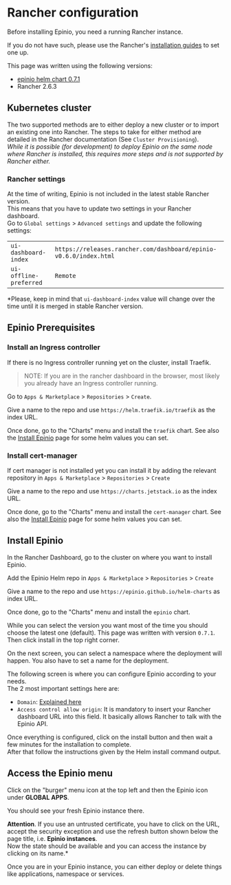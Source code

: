 # Rancher configuration

Before installing Epinio, you need a running Rancher instance.

If you do not have such, please use the Rancher's [installation guides](https://rancher.com/docs) to set one up.

This page was written using the following versions:
* [epinio helm chart 0.7.1](https://github.com/epinio/helm-charts/releases/tag/epinio-0.7.1)
* Rancher 2.6.3

## Kubernetes cluster

The two supported methods are to either deploy a new cluster or to import an existing one into Rancher. The steps to take for either method are detailed in the Rancher documentation (See `Cluster Provisioning`).</br>
*While it is possible (for development) to deploy Epinio on the same node where Rancher is installed, this requires more steps and is not supported by Rancher either.*

### Rancher settings

At the time of writing, Epinio is not included in the latest stable Rancher version.</br>
This means that you have to update two settings in your Rancher dashboard.</br>
Go to `Global settings` > `Advanced settings`  and update the following settings:</br>

| | |
|--|--|
| `ui-dashboard-index`  | `https://releases.rancher.com/dashboard/epinio-v0.6.0/index.html` |
| `ui-offline-preferred`  | `Remote` |

*Please, keep in mind that `ui-dashboard-index` value will change over the time until it is merged in stable Rancher version.

## Epinio Prerequisites

### Install an Ingress controller

If there is no Ingress controller running yet on the cluster, install Traefik.

> NOTE: If you are in the rancher dashboard in the browser, most likely you already have an Ingress controller
> running.

Go to `Apps & Marketplace` >  `Repositories` > `Create`.

Give a name to the repo and use `https://helm.traefik.io/traefik` as the index URL.

Once done, go to the "Charts" menu and install the `traefik` chart.
See also the [Install Epinio](../installation/installation.html#ingress-controller) page for some helm values you can set.

### Install cert-manager

If cert manager is not installed yet you can install it by adding the relevant repository
in `Apps & Marketplace` >  `Repositories` > `Create`

Give a name to the repo and use `https://charts.jetstack.io` as the index URL.

Once done, go to the "Charts" menu and install the `cert-manager` chart.
See also the [Install Epinio](../installation/installation.html#cert-manager) page for some helm values you can set.

## Install Epinio

In the Rancher Dashboard, go to the cluster on where you want to install Epinio.

Add the Epinio Helm repo in `Apps & Marketplace` >  `Repositories` > `Create`

Give a name to the repo and use `https://epinio.github.io/helm-charts` as index URL.

Once done, go to the "Charts" menu and install the `epinio` chart.

While you can select the version you want most of the time you should choose the latest one (default). This page was written with version `0.7.1`. Then click install in the top right corner.

On the next screen, you can select a namespace where the deployment will happen. You also have to set a name for the deployment.

The following screen is where you can configure Epinio according to your needs.</br>
The 2 most important settings here are:
- `Domain`: [Explained here](../installation/dns_setup.md)
- `Access control allow origin`:  It is mandatory to insert your Rancher dashboard URL into this field. It basically allows Rancher to talk with the Epinio API.

Once everything is configured, click on the install button and then wait a few minutes for the installation to complete.</br>
After that follow the instructions given by the Helm install command output.

## Access the Epinio menu

Click on the "burger" menu icon at the top left and then the Epinio icon under **GLOBAL APPS**.

You should see your fresh Epinio instance there.

__Attention__. If you use an untrusted certificate, you have to click on the URL, accept the security exception and use the refresh button shown below the page title, i.e. __Epinio instances__.</br>
Now the state should be available and you can access the instance by clicking on its name.*

Once you are in your Epinio instance, you can either deploy or delete things like applications, namespace or services.

